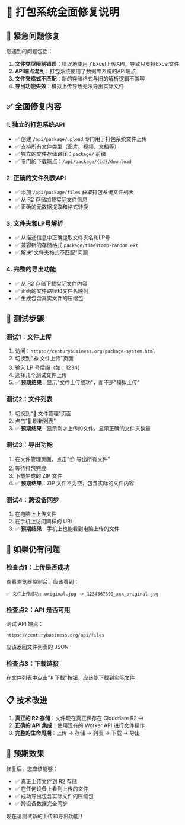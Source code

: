 # 🔧 打包系统全面修复说明

## 🚨 **紧急问题修复**
您遇到的问题包括：
1. **文件类型限制错误**：错误地使用了Excel上传API，导致只支持Excel文件
2. **API端点混乱**：打包系统使用了数据库系统的API端点
3. **文件夹格式不匹配**：新的存储格式与旧的解析逻辑不兼容
4. **导出功能失效**：模拟上传导致无法导出实际文件

## ✅ **全面修复内容**

### 1. **独立的打包系统API**
- ✅ 创建 `/api/package/upload` 专门用于打包系统文件上传
- ✅ 支持所有文件类型（图片、视频、文档等）
- ✅ 独立的文件存储路径：`package/` 前缀
- ✅ 专门的下载端点：`/api/package/{id}/download`

### 2. **正确的文件列表API**
- ✅ 添加 `/api/package/files` 获取打包系统文件列表
- ✅ 从 R2 存储加载实际文件信息
- ✅ 正确的元数据提取和格式转换

### 3. **文件夹和LP号解析**
- ✅ 从描述信息中正确提取文件夹名和LP号
- ✅ 兼容新的存储格式 `package/timestamp-random.ext`
- ✅ 解决"文件夹格式不匹配"问题

### 4. **完整的导出功能**
- ✅ 从 R2 存储下载实际文件内容
- ✅ 正确的文件路径和文件名映射
- ✅ 生成包含真实文件的压缩包

## 🧪 **测试步骤**

### **测试1：文件上传**
1. 访问：`https://centurybusiness.org/package-system.html`
2. 切换到"📤 文件上传"页面
3. 输入 LP 号后缀（如：1234）
4. 选择几个测试文件上传
5. ✅ **预期结果**：显示"文件上传成功"，而不是"模拟上传"

### **测试2：文件列表**
1. 切换到"📂 文件管理"页面
2. 点击"🔄 刷新列表"
3. ✅ **预期结果**：显示刚才上传的文件，显示正确的文件夹数量

### **测试3：导出功能**
1. 在文件管理页面，点击"📦 导出所有文件"
2. 等待打包完成
3. 下载生成的 ZIP 文件
4. ✅ **预期结果**：ZIP 文件不为空，包含实际的文件内容

### **测试4：跨设备同步**
1. 在电脑上上传文件
2. 在手机上访问同样的 URL
3. ✅ **预期结果**：手机上也能看到电脑上传的文件

## 🔧 **如果仍有问题**

### **检查点1：上传是否成功**
查看浏览器控制台，应该看到：
```
✅ 文件上传成功: original.jpg -> 1234567890_xxx_original.jpg
```

### **检查点2：API 是否可用**
测试 API 端点：
```
https://centurybusiness.org/api/files
```
应该返回文件列表的 JSON

### **检查点3：下载链接**
在文件列表中点击"⬇️ 下载"按钮，应该能下载到实际文件

## 📋 **技术改进**

1. **真正的 R2 存储**：文件现在真正保存在 Cloudflare R2 中
2. **正确的 API 集成**：使用现有的 Worker API 进行文件操作
3. **完整的生命周期**：上传 → 存储 → 列表 → 下载 → 导出

## 🎯 **预期效果**

修复后，您应该能够：
- ✅ 真正上传文件到 R2 存储
- ✅ 在任何设备上看到上传的文件
- ✅ 成功导出包含实际文件的压缩包
- ✅ 跨设备数据完全同步

现在请测试新的上传和导出功能！
